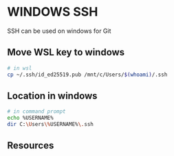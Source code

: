 # WINDOWS SSH

SSH can be used on windows for Git  

## Move WSL key to windows

```sh
# in wsl
cp ~/.ssh/id_ed25519.pub /mnt/c/Users/$(whoami)/.ssh
```

## Location in windows

```sh
# in command prompt
echo %USERNAME%
dir C:\Users\%USERNAME%\.ssh
```

## Resources
